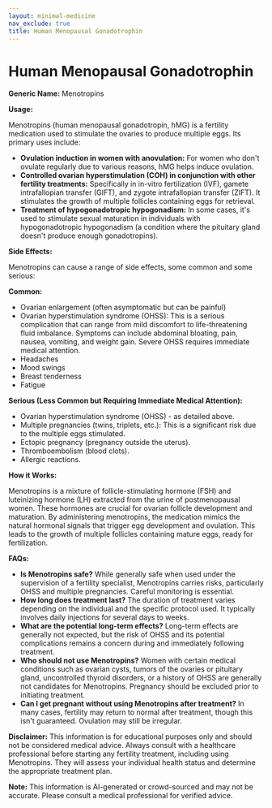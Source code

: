 ```yaml
---
layout: minimal-medicine
nav_exclude: true
title: Human Menopausal Gonadotrophin
---
```


# Human Menopausal Gonadotrophin

**Generic Name:** Menotropins

**Usage:**

Menotropins (human menopausal gonadotropin, hMG) is a fertility medication used to stimulate the ovaries to produce multiple eggs.  Its primary uses include:

* **Ovulation induction in women with anovulation:**  For women who don't ovulate regularly due to various reasons, hMG helps induce ovulation.
* **Controlled ovarian hyperstimulation (COH) in conjunction with other fertility treatments:**  Specifically in in-vitro fertilization (IVF), gamete intrafallopian transfer (GIFT), and zygote intrafallopian transfer (ZIFT).  It stimulates the growth of multiple follicles containing eggs for retrieval.
* **Treatment of hypogonadotropic hypogonadism:** In some cases, it's used to stimulate sexual maturation in individuals with hypogonadotropic hypogonadism (a condition where the pituitary gland doesn't produce enough gonadotropins).


**Side Effects:**

Menotropins can cause a range of side effects, some common and some serious:

**Common:**

* Ovarian enlargement (often asymptomatic but can be painful)
* Ovarian hyperstimulation syndrome (OHSS): This is a serious complication that can range from mild discomfort to life-threatening fluid imbalance. Symptoms can include abdominal bloating, pain, nausea, vomiting, and weight gain.  Severe OHSS requires immediate medical attention.
* Headaches
* Mood swings
* Breast tenderness
* Fatigue

**Serious (Less Common but Requiring Immediate Medical Attention):**

* Ovarian hyperstimulation syndrome (OHSS) - as detailed above.
* Multiple pregnancies (twins, triplets, etc.):  This is a significant risk due to the multiple eggs stimulated.
* Ectopic pregnancy (pregnancy outside the uterus).
* Thromboembolism (blood clots).
* Allergic reactions.


**How it Works:**

Menotropins is a mixture of follicle-stimulating hormone (FSH) and luteinizing hormone (LH) extracted from the urine of postmenopausal women.  These hormones are crucial for ovarian follicle development and maturation.  By administering menotropins, the medication mimics the natural hormonal signals that trigger egg development and ovulation.  This leads to the growth of multiple follicles containing mature eggs, ready for fertilization.


**FAQs:**

* **Is Menotropins safe?**  While generally safe when used under the supervision of a fertility specialist, Menotropins carries risks, particularly OHSS and multiple pregnancies.  Careful monitoring is essential.
* **How long does treatment last?** The duration of treatment varies depending on the individual and the specific protocol used.  It typically involves daily injections for several days to weeks.
* **What are the potential long-term effects?** Long-term effects are generally not expected, but the risk of OHSS and its potential complications remains a concern during and immediately following treatment.
* **Who should not use Menotropins?** Women with certain medical conditions such as ovarian cysts, tumors of the ovaries or pituitary gland, uncontrolled thyroid disorders, or a history of OHSS are generally not candidates for Menotropins.  Pregnancy should be excluded prior to initiating treatment.
* **Can I get pregnant without using Menotropins after treatment?**  In many cases, fertility may return to normal after treatment, though this isn't guaranteed.   Ovulation may still be irregular.


**Disclaimer:** This information is for educational purposes only and should not be considered medical advice.  Always consult with a healthcare professional before starting any fertility treatment, including using Menotropins. They will assess your individual health status and determine the appropriate treatment plan.


**Note:** This information is AI-generated or crowd-sourced and may not be accurate. Please consult a medical professional for verified advice.